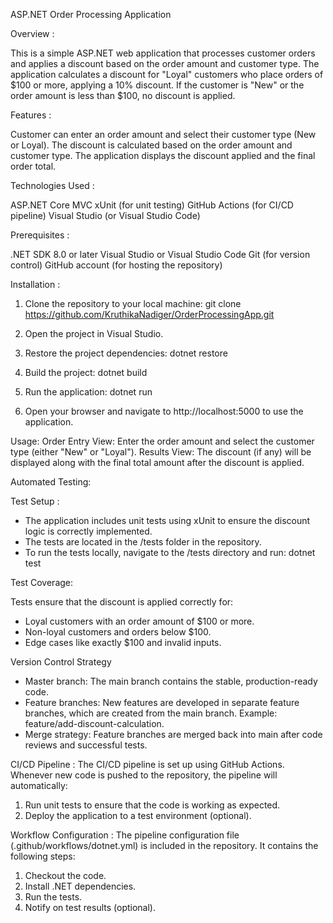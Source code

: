 ASP.NET Order Processing Application

Overview :

This is a simple ASP.NET web application that processes customer orders and applies a discount based on the order amount and customer type. 
The application calculates a discount for "Loyal" customers who place orders of $100 or more, applying a 10% discount. If the customer is "New" or the order amount is less than $100, no discount is applied.

Features :

Customer can enter an order amount and select their customer type (New or Loyal).
The discount is calculated based on the order amount and customer type.
The application displays the discount applied and the final order total.

Technologies Used :

ASP.NET Core MVC
xUnit (for unit testing)
GitHub Actions (for CI/CD pipeline)
Visual Studio (or Visual Studio Code)

Prerequisites :

.NET SDK 8.0 or later
Visual Studio or Visual Studio Code
Git (for version control)
GitHub account (for hosting the repository)

Installation :

1. Clone the repository to your local machine:
git clone https://github.com/KruthikaNadiger/OrderProcessingApp.git

2. Open the project in Visual Studio.

3. Restore the project dependencies:
dotnet restore

4. Build the project:
dotnet build

5. Run the application:
dotnet run

6. Open your browser and navigate to http://localhost:5000 to use the application.

Usage:
Order Entry View: Enter the order amount and select the customer type (either "New" or "Loyal").
Results View: The discount (if any) will be displayed along with the final total amount after the discount is applied.

Automated Testing:

 Test Setup :
* The application includes unit tests using xUnit to ensure the discount logic is correctly implemented.
* The tests are located in the /tests folder in the repository.
* To run the tests locally, navigate to the /tests directory and run:  dotnet test

Test Coverage: 

 Tests ensure that the discount is applied correctly for:
* Loyal customers with an order amount of $100 or more.
* Non-loyal customers and orders below $100.
* Edge cases like exactly $100 and invalid inputs.
  
Version Control Strategy
* Master branch: The main branch contains the stable, production-ready code.
* Feature branches: New features are developed in separate feature branches, which are created from the main branch. Example: feature/add-discount-calculation.
* Merge strategy: Feature branches are merged back into main after code reviews and successful tests.

CI/CD Pipeline : 
The CI/CD pipeline is set up using GitHub Actions. Whenever new code is pushed to the repository, the pipeline will automatically:

1. Run unit tests to ensure that the code is working as expected.
2. Deploy the application to a test environment (optional).

Workflow Configuration :
The pipeline configuration file (.github/workflows/dotnet.yml) is included in the repository. 
It contains the following steps:

1. Checkout the code.
2. Install .NET dependencies.
3. Run the tests.
4. Notify on test results (optional).
